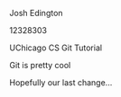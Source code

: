 Josh Edington

12328303

UChicago CS Git Tutorial

Git is pretty cool

Hopefully our last change...
